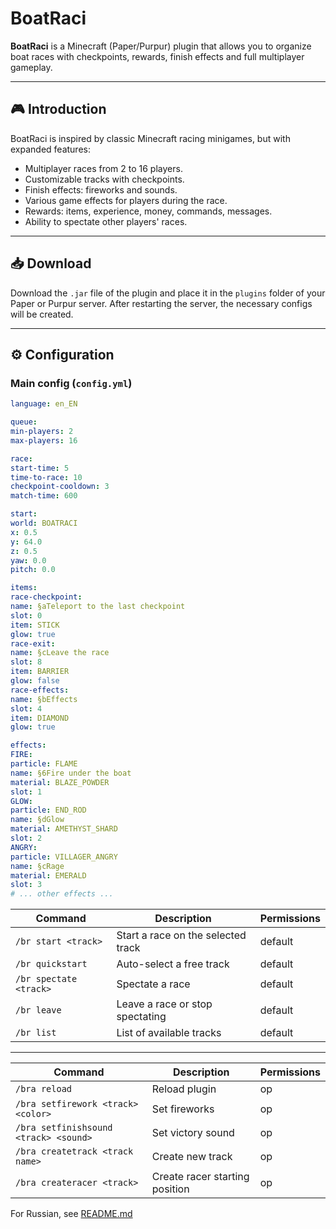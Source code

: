 # BoatRaci

**BoatRaci** is a Minecraft (Paper/Purpur) plugin that allows you to organize boat races with checkpoints, rewards, finish effects and full multiplayer gameplay.

---

## 🎮 Introduction

BoatRaci is inspired by classic Minecraft racing minigames, but with expanded features:

- Multiplayer races from 2 to 16 players.
- Customizable tracks with checkpoints.
- Finish effects: fireworks and sounds.
- Various game effects for players during the race.
- Rewards: items, experience, money, commands, messages.
- Ability to spectate other players' races.

---

## 📥 Download

Download the `.jar` file of the plugin and place it in the `plugins` folder of your Paper or Purpur server. After restarting the server, the necessary configs will be created.

---

## ⚙ Configuration

### Main config (`config.yml`)

```yaml
language: en_EN

queue:
min-players: 2
max-players: 16

race:
start-time: 5
time-to-race: 10
checkpoint-cooldown: 3
match-time: 600

start:
world: BOATRACI
x: 0.5
y: 64.0
z: 0.5
yaw: 0.0
pitch: 0.0

items:
race-checkpoint:
name: §aTeleport to the last checkpoint
slot: 0
item: STICK
glow: true
race-exit:
name: §cLeave the race
slot: 8
item: BARRIER
glow: false
race-effects:
name: §bEffects
slot: 4
item: DIAMOND
glow: true

effects:
FIRE:
particle: FLAME
name: §6Fire under the boat
material: BLAZE_POWDER
slot: 1
GLOW:
particle: END_ROD
name: §dGlow
material: AMETHYST_SHARD
slot: 2
ANGRY:
particle: VILLAGER_ANGRY
name: §cRage
material: EMERALD
slot: 3
# ... other effects ...
```

| Command | Description | Permissions |
| ---------------------- | ---------------------------------------- | ------- |
| `/br start <track>` | Start a race on the selected track | default |
| `/br quickstart` | Auto-select a free track | default |
| `/br spectate <track>` | Spectate a race | default |
| `/br leave` | Leave a race or stop spectating | default |
| `/br list` | List of available tracks | default |

---

| Command | Description | Permissions |
| ---------------------------------- | --------------------------------- | ----- |
| `/bra reload` | Reload plugin | op |
| `/bra setfirework <track> <color>` | Set fireworks | op |
| `/bra setfinishsound <track> <sound>`| Set victory sound | op |
| `/bra createtrack <track name>`| Create new track | op |
| `/bra createracer <track>` | Create racer starting position | op |

For Russian, see [README.md](README.md)

